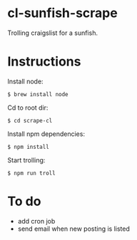 # cl-sunfish-scrape
Trolling craigslist for a sunfish.

# Instructions

Install node:
```
$ brew install node
```

Cd to root dir:
```
$ cd scrape-cl
```

Install npm dependencies:
```
$ npm install
```

Start trolling:
```
$ npm run troll
```

# To do
- add cron job
- send email when new posting is listed
